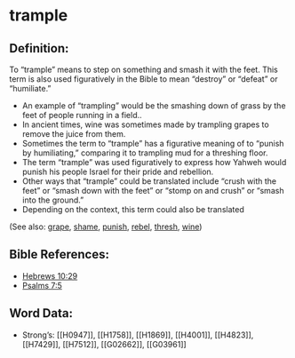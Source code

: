 # trample

## Definition:

To “trample” means to step on something and smash it with the feet. This term is also used figuratively in the Bible to mean “destroy” or “defeat” or “humiliate.”

* An example of “trampling” would be the smashing down of grass by the feet of people running in a field..
* In ancient times, wine was sometimes made by trampling grapes to remove the juice from them.
* Sometimes the term to “trample” has a figurative meaning of to “punish by humiliating,” comparing it to trampling mud for a threshing floor.
* The term “trample” was used figuratively to express how Yahweh would punish his people Israel for their pride and rebellion.
* Other ways that “trample” could be translated include “crush with the feet” or “smash down with the feet” or “stomp on and crush” or “smash into the ground.”
* Depending on the context, this term could also be translated

(See also: [grape](../other/grape.md), [shame](../other/shame.md), [punish](../other/punish.md), [rebel](../other/rebel.md), [thresh](../other/thresh.md), [wine](../other/wine.md))

## Bible References:

* [Hebrews 10:29](rc://en/tn/help/heb/10/29)
* [Psalms 7:5](rc://en/tn/help/psa/007/5)

## Word Data:

* Strong’s: [[H0947]], [[H1758]], [[H1869]], [[H4001]], [[H4823]], [[H7429]], [[H7512]], [[G02662]], [[G03961]]
